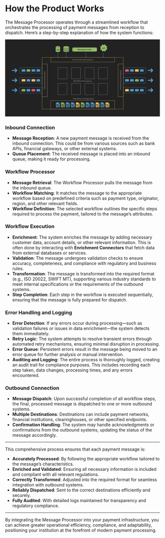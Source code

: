 # How the Product Works

The Message Processor operates through a streamlined workflow that orchestrates the processing of payment messages from reception to dispatch. Here’s a step-by-step explanation of how the system functions:

![Message Processor working principle](../assets/product-architecture.jpeg)

### Inbound Connection

- **Message Reception**: A new payment message is received from the inbound connection. This could be from various sources such as bank APIs, financial gateways, or other external systems.
- **Queue Placement**: The received message is placed into an inbound queue, making it ready for processing.

### Workflow Processor

- **Message Retrieval**: The Workflow Processor pulls the message from the inbound queue.
- **Workflow Matching**: It matches the message to the appropriate workflow based on predefined criteria such as payment type, originator, region, and other relevant fields.
- **Workflow Definition**: The selected workflow outlines the specific steps required to process the payment, tailored to the message’s attributes.

### Workflow Execution

- **Enrichment**: The system enriches the message by adding necessary customer data, account details, or other relevant information. This is often done by interacting with **Enrichment Connectors** that fetch data from external databases or services.
- **Validation**: The message undergoes validation checks to ensure accuracy, completeness, and compliance with regulatory and business rules.
- **Transformation**: The message is transformed into the required format (e.g., ISO 20022, SWIFT MT), supporting various industry standards to meet internal specifications or the requirements of the outbound systems.
- **Step Completion**: Each step in the workflow is executed sequentially, ensuring that the message is fully prepared for dispatch.

### Error Handling and Logging

- **Error Detection**: If any errors occur during processing—such as validation failures or issues in data enrichment—the system detects them immediately.
- **Retry Logic**: The system attempts to resolve transient errors through automated retry mechanisms, ensuring minimal disruption in processing.
- **Error Queue**: Persistent errors result in the message being moved to an error queue for further analysis or manual intervention.
- **Auditing and Logging**: The entire process is thoroughly logged, creating an audit trail for compliance purposes. This includes recording each step taken, data changes, processing times, and any errors encountered.

### Outbound Connection

- **Message Dispatch**: Upon successful completion of all workflow steps, the final, processed message is dispatched to one or more outbound systems.
- **Multiple Destinations**: Destinations can include payment networks, financial institutions, clearinghouses, or other specified endpoints.
- **Confirmation Handling**: The system may handle acknowledgments or confirmations from the outbound systems, updating the status of the message accordingly.

---

This comprehensive process ensures that each payment message is:

- **Accurately Processed**: By following the appropriate workflow tailored to the message’s characteristics.
- **Enriched and Validated**: Ensuring all necessary information is included and compliant with all relevant regulations.
- **Correctly Transformed**: Adjusted into the required format for seamless integration with outbound systems.
- **Reliably Dispatched**: Sent to the correct destinations efficiently and securely.
- **Fully Audited**: With detailed logs maintained for transparency and regulatory compliance.

---

By integrating the Message Processor into your payment infrastructure, you can achieve greater operational efficiency, compliance, and adaptability, positioning your institution at the forefront of modern payment processing.